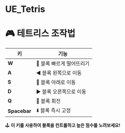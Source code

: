 # UE_Tetris

# 🎮 테트리스 조작법

| 키 | 기능 |
|----|------|
| **W** | 🔼 블록 빠르게 떨어뜨리기 |
| **A** | ◀️ 블록 왼쪽으로 이동 |
| **S** | 🔽 블록 아래로 이동 |
| **D** | ▶️ 블록 오른쪽으로 이동 |
| **Q** | 🔄 블록 회전 |
| **Spacebar** | ⬇️ 블록 즉시 고정 |

🕹️ **이 키를 사용하여 블록을 컨트롤하고 높은 점수를 노려보세요!**
